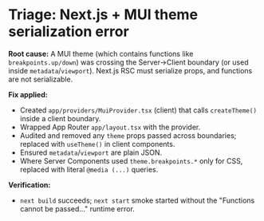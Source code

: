 # Triage: Next.js + MUI theme serialization error

**Root cause:** A MUI theme (which contains functions like `breakpoints.up/down`) was crossing the Server→Client boundary (or used inside `metadata`/`viewport`). Next.js RSC must serialize props, and functions are not serializable.

**Fix applied:**
- Created `app/providers/MuiProvider.tsx` (client) that calls `createTheme()` inside a client boundary.
- Wrapped App Router `app/layout.tsx` with the provider.
- Audited and removed any `theme` props passed across boundaries; replaced with `useTheme()` in client components.
- Ensured `metadata`/`viewport` are plain JSON.
- Where Server Components used `theme.breakpoints.*` only for CSS, replaced with literal `@media (...)` queries.

**Verification:**
- `next build` succeeds; `next start` smoke started without the "Functions cannot be passed…" runtime error.
